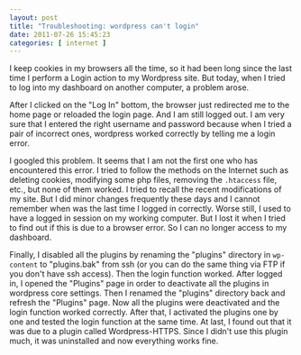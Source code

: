 ```yaml
--- 
layout: post
title: "Troubleshooting: wordpress can't login"
date: 2011-07-26 15:45:23
categories: [ internet ]
---
```


I keep cookies in my browsers all the time, so it had been long since the last time I perform a Login action to my Wordpress site.
But today, when I tried to log into my dashboard on another computer, a problem arose.

<!-- more -->

After I clicked on the "Log In" bottom, the browser just redirected me to the home page or reloaded the login page. And I am still logged out.
I am very sure that I entered the right username and password because when I tried a pair of incorrect ones, wordpress worked correctly by telling me a login error.

I googled this problem. It seems that I am not the first one who has encountered this error.
I tried to follow the methods on the Internet such as deleting cookies, modifying some php files, removing the `.htaccess` file, etc., but none of them worked.
I tried to recall the recent modifications of my site. But I did minor changes frequently these days and I cannot remember when was the last time I logged in correctly.
Worse still, I used to have a logged in session on my working computer. But I lost it when I tried to find out if this is due to a browser error.
So I can no longer access to my dashboard.

Finally, I disabled all the plugins by renaming the "plugins" directory in `wp-content` to "plugins.bak" from ssh
(or you can do the same thing via FTP if you don't have ssh access).
Then the login function worked. After logged in, I opened the "Plugins" page in order to deactivate all the plugins in wordpress core settings.
Then I renamed the "plugins" directory back and refresh the "Plugins" page. Now all the plugins were deactivated and the login function worked correctly.
After that, I activated the plugins one by one and tested the login function at the same time.
At last, I found out that it was due to a plugin called Wordpress-HTTPS. Since I didn't use this plugin much, it was uninstalled and now everything works fine.

